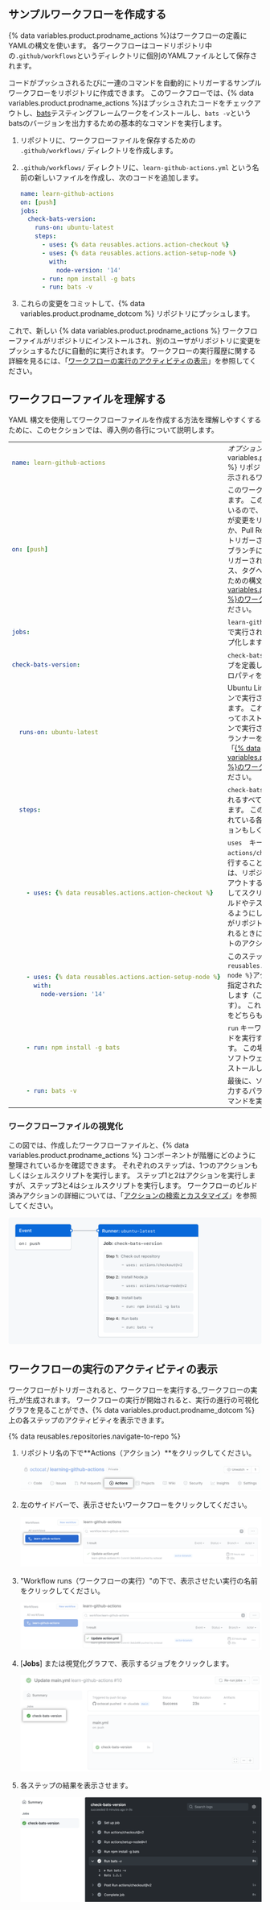 ## サンプルワークフローを作成する

{% data variables.product.prodname_actions %}はワークフローの定義にYAMLの構文を使います。  各ワークフローはコードリポジトリ中の`.github/workflows`というディレクトリに個別のYAMLファイルとして保存されます。

コードがプッシュされるたびに一連のコマンドを自動的にトリガーするサンプルワークフローをリポジトリに作成できます。 このワークフローでは、{% data variables.product.prodname_actions %}はプッシュされたコードをチェックアウトし、[bats](https://www.npmjs.com/package/bats)テスティングフレームワークをインストールし、`bats -v`というbatsのバージョンを出力するための基本的なコマンドを実行します。

1. リポジトリに、ワークフローファイルを保存するための `.github/workflows/` ディレクトリを作成します。
1. `.github/workflows/` ディレクトリに、`learn-github-actions.yml` という名前の新しいファイルを作成し、次のコードを追加します。

   ```yaml
   name: learn-github-actions
   on: [push]
   jobs:
     check-bats-version:
       runs-on: ubuntu-latest
       steps:
         - uses: {% data reusables.actions.action-checkout %}
         - uses: {% data reusables.actions.action-setup-node %}
           with:
             node-version: '14'
         - run: npm install -g bats
         - run: bats -v
   ```
1. これらの変更をコミットして、{% data variables.product.prodname_dotcom %} リポジトリにプッシュします。

これで、新しい {% data variables.product.prodname_actions %} ワークフローファイルがリポジトリにインストールされ、別のユーザがリポジトリに変更をプッシュするたびに自動的に実行されます。 ワークフローの実行履歴に関する詳細を見るには、「[ワークフローの実行のアクティビティの表示](#viewing-the-activity-for-a-workflow-run)」を参照してください。

## ワークフローファイルを理解する

YAML 構文を使用してワークフローファイルを作成する方法を理解しやすくするために、このセクションでは、導入例の各行について説明します。

<table>
<tr>
<td>

  ```yaml
  name: learn-github-actions
  ```
</td>
<td>
  <em>オプション</em> - {% data variables.product.prodname_dotcom %} リポジトリの [Actions] タブに表示されるワークフローの名前。
</td>
</tr>
<tr>
<td>

  ```yaml
  on: [push]
  ```
</td>
<td>
このワークフローのトリガーを指定します。 この例は<code>push</code>イベントを使っているので、ワークフローの実行は誰かが変更をリポジトリにプッシュするか、Pull Requestをマージするたびにトリガーされます。  これは、すべてのブランチに対するプッシュによってトリガーされます。特定のブランチ、パス、タグへのプッシュでのみ実行するための構文の例については「<a href="/actions/reference/workflow-syntax-for-github-actions#onpushpull_requestpull_request_targetpathspaths-ignore">{% data variables.product.prodname_actions %}のワークフロー構文</a>」を参照してください。
</td>
</tr>
<tr>
<td>

  ```yaml
  jobs:
  ```
</td>
<td>
 <code>learn-github-actions</code>ワークフロー中で実行されるすべてのジョブをグループ化します。
</td>
</tr>
<tr>
<td>

  ```yaml
  check-bats-version:
  ```
</td>
<td>
<code>check-bats-version</code>という名前のジョブを定義します。 子キーはジョブのプロパティを定義します。
</td>
</tr>
<tr>
<td>

  ```yaml
    runs-on: ubuntu-latest
  ```
</td>
<td>
  Ubuntu Linuxランナーの最新バージョンで実行されるよう、ジョブを設定します。 これは、ジョブが GitHub によってホストされている新しい仮想マシンで実行されるということです。 他のランナーを使う構文の例については「<a href="/actions/reference/workflow-syntax-for-github-actions#jobsjob_idruns-on">{% data variables.product.prodname_actions %}のワークフロー構文</a>」を参照してください。
</td>
</tr>
<tr>
<td>

  ```yaml
    steps:
  ```
</td>
<td>
  <code>check-bats-version</code> ジョブで実行されるすべてのステップをグループ化します。 このセクションの下にネストされている各アイテムは、個別のアクションもしくはシェルスクリプトです。
</td>
</tr>
<tr>
<td>

  ```yaml
      - uses: {% data reusables.actions.action-checkout %}
  ```
</td>
<td>
<code>uses</code>　キーワードは、このステップが<code>actions/checkout</code>アクションの<code>v3</code>を実行することを指定しています。 これは、リポジトリをランナーにチェックアウトするアクションで、コードに対してスクリプトや他のアクション（ビルドやテストツールなど）を実行できるようにしてくれます。 ワークフローがリポジトリのコードに対して実行されるときには、いつでもチェックアウトのアクションを使うべきです。
</td>
</tr>
<tr>
<td>

  ```yaml
      - uses: {% data reusables.actions.action-setup-node %}
        with:
          node-version: '14'
  ```
</td>
<td>
  このステップは<code>{% data reusables.actions.action-setup-node %}</code>アクションを使ってNode.jsの指定されたバージョンをインストールします（この例ではv14が使われます）。 これは、<code>node</code>及び<code>npm</code>コマンドをどちらも<code>PATH</code>に置きます。
</td>
</tr>
<tr>
<td>

  ```yaml
      - run: npm install -g bats
  ```
</td>
<td>
  <code>run</code> キーワードは、ランナーでコマンドを実行するようにジョブに指示します。 この場合、<code>npm</code> を使用して <code>bats</code> ソフトウェアテストパッケージをインストールしています。
</td>
</tr>
<tr>
<td>

  ```yaml
      - run: bats -v
  ```
</td>
<td>
  最後に、ソフトウェアバージョンを出力するパラメータを指定して <code>bats</code> コマンドを実行します。
</td>
</tr>
</table>

### ワークフローファイルの視覚化

この図では、作成したワークフローファイルと、{% data variables.product.prodname_actions %} コンポーネントが階層にどのように整理されているかを確認できます。 それぞれのステップは、1つのアクションもしくはシェルスクリプトを実行します。 ステップ1と2はアクションを実行しますが、ステップ3と4はシェルスクリプトを実行します。 ワークフローのビルド済みアクションの詳細については、「[アクションの検索とカスタマイズ](/actions/learn-github-actions/finding-and-customizing-actions)」を参照してください。

![ワークフローの概要](/assets/images/help/images/overview-actions-event.png)

## ワークフローの実行のアクティビティの表示

ワークフローがトリガーされると、ワークフローを実行する_ワークフローの実行_が生成されます。 ワークフローの実行が開始されると、実行の進行の可視化グラフを見ることができ、{% data variables.product.prodname_dotcom %}上の各ステップのアクティビティを表示できます。

{% data reusables.repositories.navigate-to-repo %}
1. リポジトリ名の下で**Actions（アクション）**をクリックしてください。

   ![リポジトリに移動](/assets/images/help/images/learn-github-actions-repository.png)
1. 左のサイドバーで、表示させたいワークフローをクリックしてください。

   ![ワークフロー結果のスクリーンショット](/assets/images/help/images/learn-github-actions-workflow.png)
1. "Workflow runs（ワークフローの実行）"の下で、表示させたい実行の名前をクリックしてください。

   ![ワークフロー実行のスクリーンショット](/assets/images/help/images/learn-github-actions-run.png)
1. [**Jobs**] または視覚化グラフで、表示するジョブをクリックします。

   ![ジョブを選択](/assets/images/help/images/overview-actions-result-navigate.png)
1. 各ステップの結果を表示させます。

   ![ワークフロー実行の詳細のスクリーンショット](/assets/images/help/images/overview-actions-result-updated-2.png)